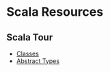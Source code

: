 
# Scala Resources


## Scala Tour
* [Classes](http://docs.scala-lang.org/tutorials/tour/classes.html)
* [Abstract Types](http://docs.scala-lang.org/tutorials/tour/abstract-types)
